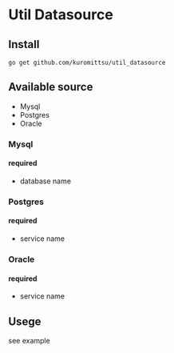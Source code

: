 # Util Datasource

## Install

```
go get github.com/kuromittsu/util_datasource
```

## Available source

- Mysql
- Postgres
- Oracle

### Mysql

#### required

- database name

### Postgres

#### required

- service name

### Oracle

#### required

- service name

## Usege

see example
